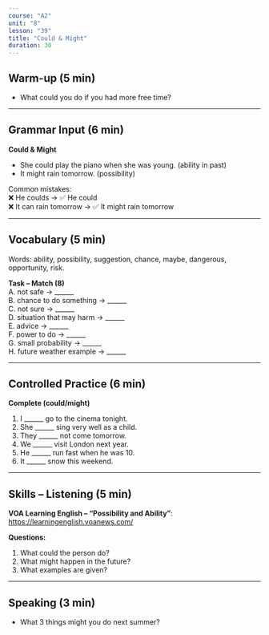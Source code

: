 ```yaml
---
course: "A2"
unit: "8"
lesson: "39"
title: "Could & Might"
duration: 30
---
```


## Warm-up (5 min)
- What could you do if you had more free time?  

-------

## Grammar Input (6 min)
**Could & Might**  
- She could play the piano when she was young. (ability in past)  
- It might rain tomorrow. (possibility)  

Common mistakes:  
❌ He coulds → ✅ He could  
❌ It can rain tomorrow → ✅ It might rain tomorrow  

-------

## Vocabulary (5 min)
Words: ability, possibility, suggestion, chance, maybe, dangerous, opportunity, risk.  

**Task – Match (8)**  
A. not safe → ______  
B. chance to do something → ______  
C. not sure → ______  
D. situation that may harm → ______  
E. advice → ______  
F. power to do → ______  
G. small probability → ______  
H. future weather example → ______  

-------

## Controlled Practice (6 min)
**Complete (could/might)**  
1. I ______ go to the cinema tonight.  
2. She ______ sing very well as a child.  
3. They ______ not come tomorrow.  
4. We ______ visit London next year.  
5. He ______ run fast when he was 10.  
6. It ______ snow this weekend.  

-------

## Skills – Listening (5 min)
**VOA Learning English – “Possibility and Ability”**: https://learningenglish.voanews.com/  

**Questions:**  
1. What could the person do?  
2. What might happen in the future?  
3. What examples are given?  

-------

## Speaking (3 min)
- What 3 things might you do next summer?
